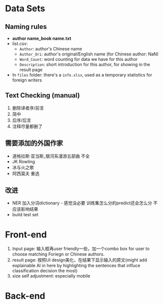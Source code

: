 # Data Sets
## Naming rules
+ **author name_book name.txt**
+ list.csv: 
  + `Author`: author's Chinese name
  + `Author_Ori`: author's original/English name (for Chinese author: NaN)
  + `Word_Count`: word counting for data we have for this author
  + `Description`: short introduction for this author, for showing in the result page
+ In `files` folder: there's a `info.xlsx`, used as a temporary statistics for foreign writers

## Text Checking (manual)
1. 删除译者序/前言
2. 简中
3. 后序/后言
4. 注释尽量都删了

## 需要添加的外国作家
+ 道格拉斯·亚当斯_银河系漫游五部曲 不全
+ JK Rowling
+ 冰与火之歌
+ 阿西莫夫 重选


## 改进
+ NER 加入分词dictionary - 感觉没必要 训练集怎么分的predict还会怎么分 不应该影响结果
+ build test set

# Front-end
1. Input page: 输入框再user friendly一些，加一个combo box for user to choose matching Foriegn or Chinese authors.
2. result page: 按照UI design美化，在结果下显示输入的原文(might add explainable AI in here by highlighting the sentences that influce classification decision the most)
3. size self adjustment: especially mobile

# Back-end
